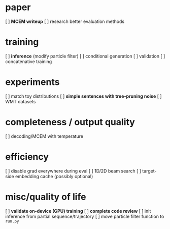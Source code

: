 # paper
[ ] __MCEM writeup__
[ ] research better evaluation methods

# training
[ ] __inference__ (modify particle filter)
[ ] conditional generation
[ ] validation
[ ] concatenative training

# experiments
[ ] match toy distributions
[ ] __simple sentences with tree-pruning noise__
[ ] WMT datasets

# completeness / output quality
[ ] decoding/MCEM with temperature

# efficiency
[ ] disable grad everywhere during eval
[ ] 1D/2D beam search
[ ] target-side embedding cache (possibly optional)

# misc/quality of life
[ ] __validate on-device (GPU) training__
[ ] __complete code review__
[ ] init inference from partial sequence/trajectory
[ ] move particle filter function to `run.py`